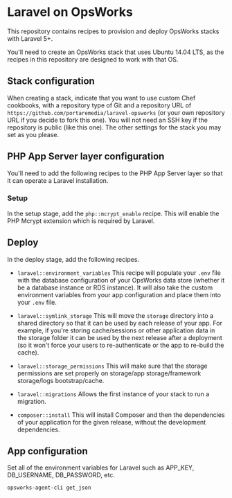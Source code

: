 Laravel on OpsWorks
===================

This repository contains recipes to provision and deploy OpsWorks stacks with Laravel 5+.

You'll need to create an OpsWorks stack that uses Ubuntu 14.04 LTS, as the recipes in this repository are designed to work with that OS.

## Stack configuration

When creating a stack, indicate that you want to use custom Chef cookbooks, with a repository type of Git and a repository URL of `https://github.com/portaremedia/laravel-opsworks` (or your own repository URL if you decide to fork this one). You will not need an SSH key if the repository is public (like this one). The other settings for the stack you may set as you please.

## PHP App Server layer configuration

You'll need to add the following recipes to the PHP App Server layer so that it can operate a Laravel installation.

### Setup

In the setup stage, add the `php::mcrypt_enable` recipe. This will enable the PHP Mcrypt extension which is required by Laravel.

## Deploy

In the deploy stage, add the following recipes.

* `laravel::environment_variables`
This recipe will populate your `.env` file with the database configuration of your OpsWorks data store (whether it be a database instance or RDS instance). It will also take the custom environment variables from your app configuration and place them into your `.env` file.

* `laravel::symlink_storage`
This will move the `storage` directory into a shared directory so that it can be used by each release of your app. For example, if you're storing cache/sessions or other application data in the storage folder it can be used by the next release after a deployment (so it won't force your users to re-authenticate or the app to re-build the cache).

* `laravel::storage_permissions`
This will make sure that the storage permissions are set properly on storage/app storage/framework storage/logs bootstrap/cache.

* `laravel::migrations`
Allows the first instance of your stack to run a migration.

* `composer::install`
This will install Composer and then the dependencies of your application for the given release, without the development dependencies.

## App configuration

Set all of the environment variables for Laravel such as APP_KEY, DB_USERNAME, DB_PASSWORD, etc.

```bash
opsworks-agent-cli get_json
```
